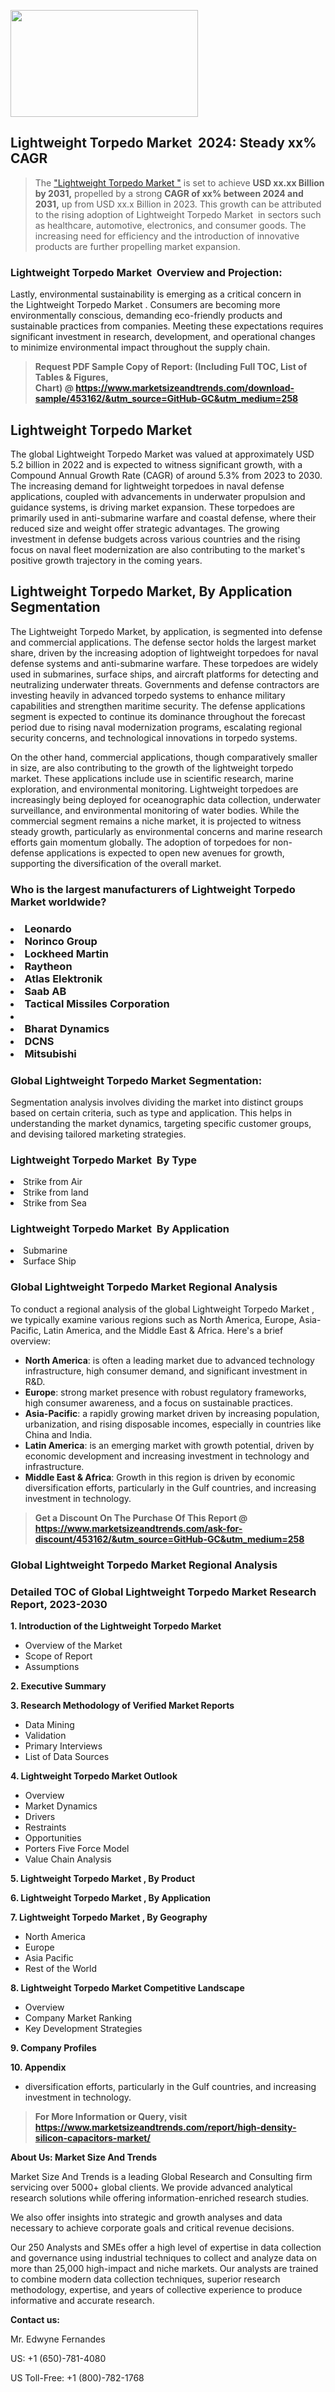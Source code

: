 <p><img class="alignnone size-medium wp-image-20088" src="https://ffe5etoiles.com/wp-content/uploads/2024/12/MST1-300x171.png" alt="" width="300" height="171" /></p><h2 id="ember46" class="ember-view reader-text-block__heading-2">Lightweight Torpedo Market &nbsp;2024: Steady&nbsp;xx% CAGR</h2><blockquote id="ember47" class="ember-view reader-text-block__blockquote">The&nbsp;<a class="app-aware-link " href="https://www.marketsizeandtrends.com/download-sample/453162/&utm_source=GitHub-GC&utm_medium=258" target="_blank" data-test-app-aware-link="">"Lightweight Torpedo Market "</a>&nbsp;is set to achieve&nbsp;<strong>USD&nbsp;xx.xx&nbsp;Billion by 2031,</strong>&nbsp;propelled by a strong&nbsp;<strong>CAGR of&nbsp;xx% between 2024 and 2031,</strong>&nbsp;up from USD xx.x Billion in 2023. This growth can be attributed to the rising adoption of&nbsp;Lightweight Torpedo Market &nbsp;in sectors such as healthcare, automotive, electronics, and consumer goods. The increasing need for efficiency and the introduction of innovative products are further propelling market expansion.</blockquote><h3 id="ember48" class="ember-view reader-text-block__heading-3">Lightweight Torpedo Market &nbsp;Overview and Projection:</h3><p id="ember49" class="ember-view reader-text-block__paragraph">Lastly, environmental sustainability is emerging as a critical concern in the&nbsp;Lightweight Torpedo Market . Consumers are becoming more environmentally conscious, demanding eco-friendly products and sustainable practices from companies. Meeting these expectations requires significant investment in research, development, and operational changes to minimize environmental impact throughout the supply chain.</p><blockquote id="ember50" class="ember-view reader-text-block__blockquote"><strong>Request PDF Sample Copy of Report: (Including Full TOC, List of Tables &amp; Figures, Chart)&nbsp;@&nbsp;<strong><a href="https://www.marketsizeandtrends.com/download-sample/453162/&utm_source=GitHub-GC&utm_medium=258" target="_blank">https://www.marketsizeandtrends.com/download-sample/453162/&utm_source=GitHub-GC&utm_medium=258</a></strong></strong></blockquote><h3 class=""><h2>Lightweight Torpedo Market</h2><p>The global Lightweight Torpedo Market was valued at approximately USD 5.2 billion in 2022 and is expected to witness significant growth, with a Compound Annual Growth Rate (CAGR) of around 5.3% from 2023 to 2030. The increasing demand for lightweight torpedoes in naval defense applications, coupled with advancements in underwater propulsion and guidance systems, is driving market expansion. These torpedoes are primarily used in anti-submarine warfare and coastal defense, where their reduced size and weight offer strategic advantages. The growing investment in defense budgets across various countries and the rising focus on naval fleet modernization are also contributing to the market's positive growth trajectory in the coming years.</p><h2>Lightweight Torpedo Market, By Application Segmentation</h2><p>The Lightweight Torpedo Market, by application, is segmented into defense and commercial applications. The defense sector holds the largest market share, driven by the increasing adoption of lightweight torpedoes for naval defense systems and anti-submarine warfare. These torpedoes are widely used in submarines, surface ships, and aircraft platforms for detecting and neutralizing underwater threats. Governments and defense contractors are investing heavily in advanced torpedo systems to enhance military capabilities and strengthen maritime security. The defense applications segment is expected to continue its dominance throughout the forecast period due to rising naval modernization programs, escalating regional security concerns, and technological innovations in torpedo systems.</p><p>On the other hand, commercial applications, though comparatively smaller in size, are also contributing to the growth of the lightweight torpedo market. These applications include use in scientific research, marine exploration, and environmental monitoring. Lightweight torpedoes are increasingly being deployed for oceanographic data collection, underwater surveillance, and environmental monitoring of water bodies. While the commercial segment remains a niche market, it is projected to witness steady growth, particularly as environmental concerns and marine research efforts gain momentum globally. The adoption of torpedoes for non-defense applications is expected to open new avenues for growth, supporting the diversification of the overall market.</p></h3><h3 id="" class="">Who is the largest manufacturers of&nbsp;Lightweight Torpedo Market worldwide?</h3><h3 class=""></Li><Li>Leonardo</Li><Li> Norinco Group</Li><Li> Lockheed Martin</Li><Li> Raytheon</Li><Li> Atlas Elektronik</Li><Li> Saab AB</Li><Li> Tactical Missiles Corporation</Li><Li></Li><Li> Bharat Dynamics</Li><Li> DCNS</Li><Li> Mitsubishi</h3><h3 id="ember53" class="ember-view reader-text-block__heading-3">Global&nbsp;Lightweight Torpedo Market Segmentation:</h3><p id="ember54" class="ember-view reader-text-block__paragraph">Segmentation analysis involves dividing the market into distinct groups based on certain criteria, such as type and application. This helps in understanding the market dynamics, targeting specific customer groups, and devising tailored marketing strategies.</p><h3 id="" class="">Lightweight Torpedo Market &nbsp;By Type</h3><p></Li><Li>Strike from Air</Li><Li> Strike from land</Li><Li> Strike from Sea</p><h3 id="" class="">Lightweight Torpedo Market &nbsp;By Application</h3><p class=""></Li><Li>Submarine</Li><Li> Surface Ship</p><h3 id="ember62" class="ember-view reader-text-block__heading-3">Global Lightweight Torpedo Market Regional Analysis</h3><p id="ember63" class="ember-view reader-text-block__paragraph">To conduct a regional analysis of the global Lightweight Torpedo Market , we typically examine various regions such as North America, Europe, Asia-Pacific, Latin America, and the Middle East &amp; Africa. Here's a brief overview:</p><ul><li><strong>North America</strong>: is often a leading market due to advanced technology infrastructure, high consumer demand, and significant investment in R&amp;D.</li><li><strong>Europe</strong>: strong market presence with robust regulatory frameworks, high consumer awareness, and a focus on sustainable practices.</li><li><strong>Asia-Pacific</strong>: a rapidly growing market driven by increasing population, urbanization, and rising disposable incomes, especially in countries like China and India.</li><li><strong>Latin America</strong>: is an emerging market with growth potential, driven by economic development and increasing investment in technology and infrastructure.</li><li><strong>Middle East &amp; Africa</strong>: Growth in this region is driven by economic diversification efforts, particularly in the Gulf countries, and increasing investment in technology.</li></ul><blockquote id="ember61" class="ember-view reader-text-block__blockquote"><strong>Get a Discount On The Purchase Of This Report @ <strong><a href="https://html-cleaner.com/" target="">https://www.marketsizeandtrends.com/ask-for-discount/453162/&utm_source=GitHub-GC&utm_medium=258</a></strong></strong></blockquote><h3 id="ember62" class="ember-view reader-text-block__heading-3">Global Lightweight Torpedo Market Regional Analysis</h3><h3 id="" class="">Detailed TOC of Global Lightweight Torpedo Market Research Report, 2023-2030</h3><p id="" class=""><strong>1. Introduction of the Lightweight Torpedo Market </strong></p><ul><li>Overview of the Market</li><li>Scope of Report</li><li>Assumptions</li></ul><p id="" class=""><strong>2. Executive Summary</strong></p><p id="" class=""><strong>3. Research Methodology of Verified Market Reports</strong></p><ul><li>Data Mining</li><li>Validation</li><li>Primary Interviews</li><li>List of Data Sources</li></ul><p id="" class=""><strong>4. Lightweight Torpedo Market Outlook</strong></p><ul><li>Overview</li><li>Market Dynamics</li><li>Drivers</li><li>Restraints</li><li>Opportunities</li><li>Porters Five Force Model</li><li>Value Chain Analysis</li></ul><p id="" class=""><strong>5. Lightweight Torpedo Market , By Product</strong></p><p id="" class=""><strong>6. Lightweight Torpedo Market , By Application</strong></p><p id="" class=""><strong>7. Lightweight Torpedo Market , By Geography</strong></p><ul><li>North America</li><li>Europe</li><li>Asia Pacific</li><li>Rest of the World</li></ul><p id="" class=""><strong>8. Lightweight Torpedo Market Competitive Landscape</strong></p><ul><li>Overview</li><li>Company Market Ranking</li><li>Key Development Strategies</li></ul><p id="" class=""><strong>9. Company Profiles</strong></p><p id="" class=""><strong>10. Appendix</strong></p><ul><li>diversification efforts, particularly in the Gulf countries, and increasing investment in technology.</li></ul><blockquote id="ember65" class="ember-view reader-text-block__blockquote"><strong>For More Information or Query, visit <strong><strong><a href="https://html-cleaner.com/" target="">https://www.marketsizeandtrends.com/report/high-density-silicon-capacitors-market/</a></strong></strong></strong></blockquote><p id="" class=""><strong>About Us: Market Size And Trends</strong></p><p id="" class="">Market Size And Trends is a leading Global Research and Consulting firm servicing over 5000+ global clients. We provide advanced analytical research solutions while offering information-enriched research studies.</p><p id="" class="">We also offer insights into strategic and growth analyses and data necessary to achieve corporate goals and critical revenue decisions.</p><p id="" class="">Our 250 Analysts and SMEs offer a high level of expertise in data collection and governance using industrial techniques to collect and analyze data on more than 25,000 high-impact and niche markets. Our analysts are trained to combine modern data collection techniques, superior research methodology, expertise, and years of collective experience to produce informative and accurate research.</p><p id="" class=""><strong>Contact us:</strong></p><p id="" class="">Mr. Edwyne Fernandes</p><p id="" class="">US: +1 (650)-781-4080</p><p id="" class="">US Toll-Free: +1 (800)-782-1768</p>
